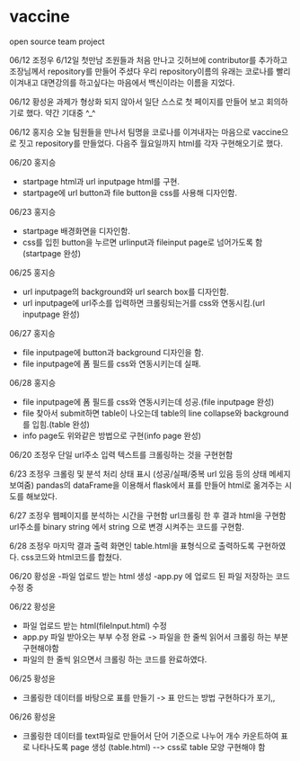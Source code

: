 # vaccine
open source team project

06/12 조정우
6/12일 첫만남 조원들과 처음 만나고 깃허브에 contributor를 추가하고 조장님께서 repository를 만들어 주셨다 우리 repository이름의 유래는 코로나를 빨리 이겨내고 대면강의를 하고싶다는 마음에서 백신이라는 이름을 지었다.

06/12 황성윤 
  과제가 형상화 되지 않아서 일단 스스로 첫 페이지를 만들어 보고 회의하기로 했다. 약간 기대중 ^_^

06/12 홍지승
 오늘 팀원들을 만나서 팀명을 코로나를 이겨내자는 마음으로 vaccine으로 짓고 repository를 만들었다. 다음주 월요일까지 html를 각자 구현해오기로 했다.

06/20 홍지승

- startpage html과 url inputpage html를 구현.
- startpage에 url button과 file button을 css를 사용해 디자인함.
 
06/23 홍지승
- startpage 배경화면을 디자인함.
- css를 입힌 button을 누르면 urlinput과 fileinput page로 넘어가도록 함(startpage 완성)

06/25 홍지승
- url inputpage의 background와 url search box를 디자인함.
- url inputpage에 url주소를 입력하면 크롤링되는거를 css와 연동시킴.(url inputpage 완성)

06/27 홍지승
- file inputpage에 button과 background 디자인을 함.
- file inputpage에 폼 필드를 css와 연동시키는데 실패.

06/28 홍지승
- file inputpage에 폼 필드를 css와 연동시키는데 성공.(file inputpage 완성)
- file 찾아서 submit하면 table이 나오는데 table의 line collapse와 background를 입힘.(table 완성)
- info page도 위와같은 방법으로 구현(info page 완성)

 
06/20 조정우
단일 url주소 입력 텍스트를 크롤링하는 것을 구현현함

6/23 조정우
크롤링 및 분석 처리 상태 표시 (성공/실패/중복 url 있음 등의 상태 메세지 보여줌)
pandas의 dataFrame을 이용해서 flask에서 표를 만들어 html로 옮겨주는 시도를 해보았다.

6/27 조정우
웹페이지를 분석하는 시간을 구현함
url크롤링 한 후 결과 html을 구현함
url주소를 binary string 에서 string 으로 변경 시켜주는 코드를 구현함.

6/28 조정우
마지막 결과 출력 화면인 table.html을 표형식으로 출력하도록 구현하였다.
css코드와 html코드를 합쳤다.

06/20 황성윤
-파일 업로드 받는 html 생성
-app.py 에 업로드 된 파일 저장하는 코드 수정 중

06/22 황성윤
- 파일 업로드 받는 html(fileInput.html) 수정
- app.py 파일 받아오는 부부 수정 완료 -> 파일을 한 줄씩 읽어서 크롤링 하는 부분 구현해야함
- 파일의 한 줄씩 읽으면서 크롤링 하는 코드를 완료하였다. 

06/25 황성윤
- 크롤링한 데이터를 바탕으로 표를 만들기 -> 표 만드는 방법 구현하다가 포기,,

06/26 황성윤
- 크롤링한 데이터를 text파일로 만들어서 단어 기준으로 나누어 개수 카운트하여 표로 나타나도록 page 생성 (table.html) --> css로 table 모양 구현해야 함
